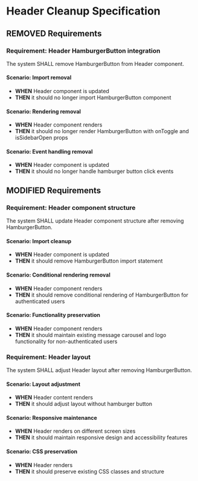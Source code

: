 # Header Cleanup Specification

## REMOVED Requirements

### Requirement: Header HamburgerButton integration
The system SHALL remove HamburgerButton from Header component.

#### Scenario: Import removal
- **WHEN** Header component is updated
- **THEN** it should no longer import HamburgerButton component

#### Scenario: Rendering removal
- **WHEN** Header component renders
- **THEN** it should no longer render HamburgerButton with onToggle and isSidebarOpen props

#### Scenario: Event handling removal
- **WHEN** Header component is updated
- **THEN** it should no longer handle hamburger button click events

## MODIFIED Requirements

### Requirement: Header component structure
The system SHALL update Header component structure after removing HamburgerButton.

#### Scenario: Import cleanup
- **WHEN** Header component is updated
- **THEN** it should remove HamburgerButton import statement

#### Scenario: Conditional rendering removal
- **WHEN** Header component renders
- **THEN** it should remove conditional rendering of HamburgerButton for authenticated users

#### Scenario: Functionality preservation
- **WHEN** Header component renders
- **THEN** it should maintain existing message carousel and logo functionality for non-authenticated users

### Requirement: Header layout
The system SHALL adjust Header layout after removing HamburgerButton.

#### Scenario: Layout adjustment
- **WHEN** Header content renders
- **THEN** it should adjust layout without hamburger button

#### Scenario: Responsive maintenance
- **WHEN** Header renders on different screen sizes
- **THEN** it should maintain responsive design and accessibility features

#### Scenario: CSS preservation
- **WHEN** Header renders
- **THEN** it should preserve existing CSS classes and structure